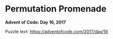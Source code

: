 # Permutation Promenade

**Advent of Code: Day 16, 2017**

Puzzle text: <https://adventofcode.com/2017/day/16>
